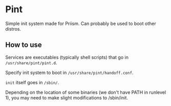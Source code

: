 # Pint
Simple init system made for Priism. Can probably be used to boot other distros.

## How to use
Services are executables (typically shell scripts) that go in `/usr/share/pint/pint.d`.

Specify init system to boot in `/usr/share/pint/handoff.conf`.

`init` itself goes in `/sbin/`.

Depending on the location of some binaries (we don't have PATH in runlevel 1), you may need to make slight modifications to /sbin/init.

